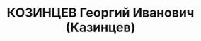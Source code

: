 ---
title: КОЗИНЦЕВ Георгий Иванович (Казинцев)
description: 1908 года рождения, уроженец станицы Пролетарской Азово-Черноморского
  края, житель с. Новоселицкого, русский, член ВЛКСМ, грамотный, заместитель секретаря
  РК ВЛКСМ, арестован 26 августа 1937 года, расстрелян.
---